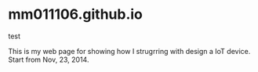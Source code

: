 mm011106.github.io
==================

test

This is my web page for showing how I strugrring with design a IoT device.
Start from Nov, 23, 2014.
